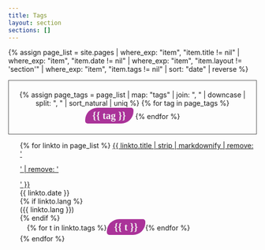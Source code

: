 ```yaml
---
title: Tags
layout: section
sections: []
---
```


<style>
.page-tags {
    border-radius: 25px 5px;
    color: #f0f0f0;
    background-color: #a39;
    font-weight: bolder;
    text-align: center;
    padding: 5px 15px;
    margin: 3px 0px;
    font-size: 20px;
    text-decoration: none;
    white-space: nowrap;
    line-height: 20px;
    font-family: "Yanone Kaffeesatz";
    font-weight: 600;
}

ul.tags > li {
    list-style: none;
    display: inline-block;
    margin: 7px auto;
    line-height: 20px;
}

ul.tags {
    margin: 0 auto;
    text-align: center;
    margin: 0;
    padding: 20px;
    border: #555 solid thin;
}

ul.target-pages > li {
    list-style: none;
    margin-bottom: 10px;
}
</style>

{% assign page_list = site.pages | where_exp: "item", "item.title != nil" | where_exp: "item", "item.date != nil" | where_exp: "item", "item.layout != 'section'" | where_exp: "item", "item.tags != nil" | sort: "date" | reverse  %}

<ul class="tags">
{% assign page_tags = page_list | map: "tags" | join: ", " | downcase | split: ", " | sort_natural | uniq %}
{% for tag in page_tags %}
<li><a href="javascript:filter_tag('{{ tag | downcase | replace: " ", "-" | prepend: "data-" }}')" class="page-tags">{{ tag }}</a></li>
{% endfor %}
</ul>

<ul class="target-pages">
{% for linkto in page_list %}
  <li{% for tag in linkto.tags %} {{ tag | downcase | replace: " ", "-" | prepend: "data-" }}{% endfor %}>
     <a href="{{ linkto.url }}">{{ linkto.title | strip | markdownify | remove: '<p>' | remove: '</p>' }}</a>
     <div id="last-update">{{ linkto.date }}</div>
     {% if linkto.lang %}<div id="lang-code">({{ linkto.lang }})</div>{% endif %}<div style="margin-bottom: 5px; margin-left: 1em;">{% for t in linkto.tags %}<span class="page-tags">{{ t }}</span>{% endfor %}</div>
  </li>
{% endfor %}

</ul>

<script>
function filter_tag(tag) {
    $(`.target-pages > li`).hide()
    $(`.target-pages > li[${tag}]`).show()
}

$('.target-pages > li').hide()
</script>
